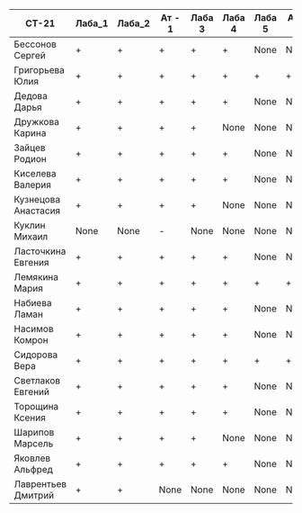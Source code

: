 | СТ-21               | Лаба_1 | Лаба_2 | Ат - 1 | Лаба 3 | Лаба 4 | Лаба 5 | Ат - 2 | Лаба 6 | Лаба 7 | Ат - 3 | Лаба 8 | Лаба 9 | Ат - 4 | Лаба 10 |
| ------------------- | ------ | ------ | ------ | ------ | ------ | ------ | ------ | ------ | ------ | ------ | ------ | ------ | ------ | ------- |
| Бессонов Сергей     | +      | +      | +      | +      | +      | None   | None   | None   | None   | None   | None   | None   | None   | None    |
| Григорьева Юлия     | +      | +      | +      | +      | +      | +      | +      | None   | None   | None   | None   | None   | None   | None    |
| Дедова Дарья        | +      | +      | +      | +      | +      | None   | None   | None   | None   | None   | None   | None   | None   | None    |
| Дружкова Карина     | +      | +      | +      | +      | None   | None   | None   | None   | None   | None   | None   | None   | None   | None    |
| Зайцев Родион       | +      | +      | +      | +      | +      | None   | None   | None   | None   | None   | None   | None   | None   | None    |
| Киселева Валерия    | +      | +      | +      | +      | +      | None   | None   | None   | None   | None   | None   | None   | None   | None    |
| Кузнецова Анастасия | +      | +      | +      | +      | None   | None   | None   | None   | None   | None   | None   | None   | None   | None    |
| Куклин Михаил       | None   | None   | -      | None   | None   | None   | None   | None   | None   | None   | None   | None   | None   | None    |
| Ласточкина Евгения  | +      | +      | +      | +      | +      | None   | None   | None   | None   | None   | None   | None   | None   | None    |
| Лемякина Мария      | +      | +      | +      | +      | +      | +      | +      | None   | None   | None   | None   | None   | None   | None    |
| Набиева Ламан       | +      | +      | +      | +      | +      | None   | None   | None   | None   | None   | None   | None   | None   | None    |
| Насимов Комрон      | +      | +      | +      | +      | +      | None   | None   | None   | None   | None   | None   | None   | None   | None    |
| Сидорова Вера       | +      | +      | +      | +      | +      | +      | +      | None   | None   | None   | None   | None   | None   | None    |
| Светлаков Евгений   | +      | +      | +      | +      | +      | None   | None   | None   | None   | None   | None   | None   | None   | None    |
| Торощина Ксения     | +      | +      | +      | +      | +      | None   | None   | None   | None   | None   | None   | None   | None   | None    |
| Шарипов Марсель     | +      | +      | +      | +      | None   | None   | None   | None   | None   | None   | None   | None   | None   | None    |
| Яковлев Альфред     | +      | +      | +      | +      | +      | None   | None   | None   | None   | None   | None   | None   | None   | None    |
| Лаврентьев Дмитрий  | +      | +      | None   | None   | None   | None   | None   | None   | None   | None   | None   | None   | None   | None    |
